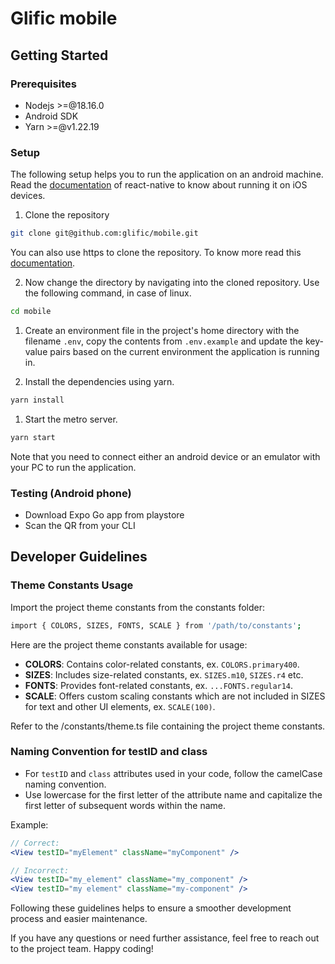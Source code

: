 # Glific mobile

## Getting Started

### Prerequisites

- Nodejs >=@18.16.0
- Android SDK
- Yarn >=@v1.22.19

### Setup

The following setup helps you to run the application on an android machine. Read the [documentation](https://reactnative.dev/docs/running-on-simulator-ios) of react-native to know about running it on iOS devices.

1. Clone the repository

```sh
git clone git@github.com:glific/mobile.git
```

You can also use https to clone the repository. To know more read this [documentation](https://docs.gitlab.com/ee/gitlab-basics/start-using-git.html#clone-with-https).

2. Now change the directory by navigating into the cloned repository. Use the following command, in case of linux.

```sh
cd mobile
```

1. Create an environment file in the project's home directory with the filename `.env`, copy the contents from `.env.example` and update the key-value pairs based on the current environment the application is running in.

2. Install the dependencies using yarn.

```sh
yarn install
```

1. Start the metro server.

```sh
yarn start
```

Note that you need to connect either an android device or an emulator with your PC to run the application.

### Testing (Android phone)

- Download Expo Go app from playstore
- Scan the QR from your CLI

## Developer Guidelines

### Theme Constants Usage 
Import the project theme constants from the constants folder:
```sh
import { COLORS, SIZES, FONTS, SCALE } from '/path/to/constants';
```

Here are the project theme constants available for usage:
- **COLORS**: Contains color-related constants, ex. `COLORS.primary400`.
- **SIZES**: Includes size-related constants, ex. `SIZES.m10`, `SIZES.r4` etc.
- **FONTS**: Provides font-related constants, ex. `...FONTS.regular14`.
- **SCALE**: Offers custom scaling constants which are not included in SIZES for text and other UI elements, ex. `SCALE(100)`.

Refer to the /constants/theme.ts file containing the project theme constants.

### Naming Convention for testID and class

- For `testID` and `class` attributes used in your code, follow the camelCase naming convention.
- Use lowercase for the first letter of the attribute name and capitalize the first letter of subsequent words within the name.

Example:

```jsx
// Correct:
<View testID="myElement" className="myComponent" />

// Incorrect:
<View testID="my_element" className="my_component" />
<View testID="my element" className="my-component" />
```


Following these guidelines helps to ensure a smoother development process and easier maintenance.

If you have any questions or need further assistance, feel free to reach out to the project team. Happy coding!
